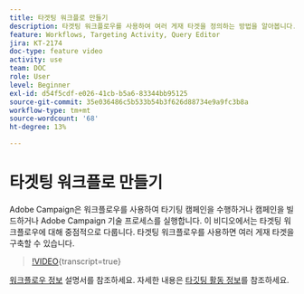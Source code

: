 ```yaml
---
title: 타겟팅 워크플로 만들기
description: 타겟팅 워크플로우를 사용하여 여러 게재 타겟을 정의하는 방법을 알아봅니다.
feature: Workflows, Targeting Activity, Query Editor
jira: KT-2174
doc-type: feature video
activity: use
team: DOC
role: User
level: Beginner
exl-id: d54f5cdf-e026-41cb-b5a6-83344bb95125
source-git-commit: 35e036486c5b533b54b3f626d88734e9a9fc3b8a
workflow-type: tm+mt
source-wordcount: '68'
ht-degree: 13%

---
```


# 타겟팅 워크플로 만들기

Adobe Campaign은 워크플로우를 사용하여 타기팅 캠페인을 수행하거나 캠페인을 빌드하거나 Adobe Campaign 기술 프로세스를 실행합니다. 이 비디오에서는 타겟팅 워크플로우에 대해 중점적으로 다룹니다. 타겟팅 워크플로우를 사용하면 여러 게재 타겟을 구축할 수 있습니다.

>[!VIDEO](https://video.tv.adobe.com/v/25605?quality=12&learn=on){transcript=true}

[워크플로우 정보](https://experienceleague.adobe.com/docs/campaign-classic/using/automating-with-workflows/introduction/about-workflows.html?lang=ko) 설명서를 참조하세요.
자세한 내용은 [타깃팅 활동 정보](https://experienceleague.adobe.com/docs/campaign-classic/using/automating-with-workflows/targeting-activities/about-targeting-activities.html)를 참조하세요.
